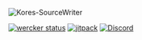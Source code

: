 ![Kores-SourceWriter](https://github.com/JonathanxD/Kores-SourceWriter/blob/version/4.0.0/Kores-source.png?raw=true)

[![wercker status](https://app.wercker.com/status/896a7d62ca5358f212dd98e6bea80dd2/s/version/4.0.0 "wercker status")](https://app.wercker.com/project/byKey/896a7d62ca5358f212dd98e6bea80dd2)
[![jitpack](https://jitpack.io/v/JonathanxD/Kores-SourceWriter.svg)](https://jitpack.io/#JonathanxD/Kores-SourceWriter)
[![Discord](https://img.shields.io/discord/291407467286364164.svg)](https://discord.gg/3cQWmtj)
